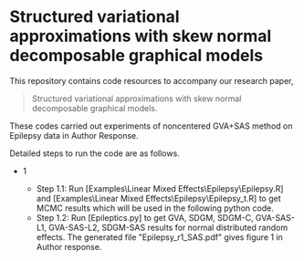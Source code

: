 # Structured variational approximations with skew normal decomposable graphical models

This repository contains code resources to accompany our research paper,

>Structured variational approximations with skew normal decomposable graphical models.

These codes carried out experiments of noncentered GVA+SAS method on Epilepsy data in Author Response.

Detailed steps to run the code are as follows.

- 1 

  + Step 1.1: Run [Examples\Linear Mixed Effects\Epilepsy\Epilepsy.R] and  [Examples\Linear Mixed Effects\Epilepsy\Epilepsy_t.R] to get MCMC results which will be used in the following python code.
  + Step 1.2: Run [Epileptics.py] to get GVA, SDGM, SDGM-C, GVA-SAS-L1, GVA-SAS-L2, SDGM-SAS results for normal distributed random effects. The generated file "Epilepsy_r1_SAS.pdf" gives figure 1 in Author response.
